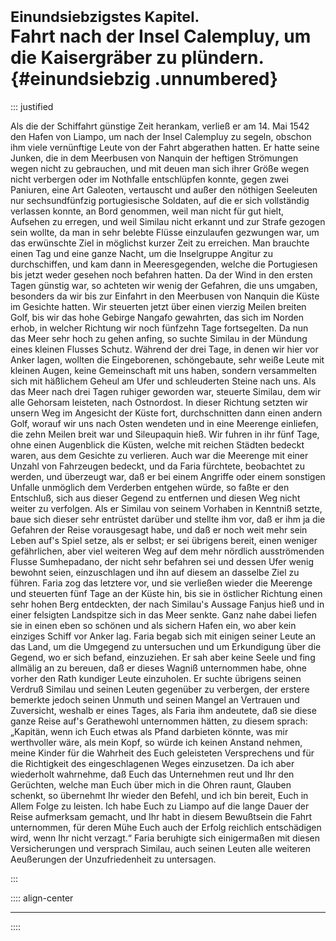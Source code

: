 # <small>Einundsiebzigstes Kapitel.</small><br />Fahrt nach der Insel Calempluy, um die Kaisergräber zu plündern.{#einundsiebzig .unnumbered}

::: justified

Als die der Schiffahrt günstige Zeit herankam, verließ er am 14. Mai 1542 den
Hafen von Liampo, um nach der Insel Calempluy zu segeln, obschon ihm viele
vernünftige Leute von der Fahrt abgerathen hatten. Er hatte seine Junken, die in
dem Meerbusen von Nanquin der heftigen Strömungen wegen nicht zu gebrauchen, und
mit deuen man sich ihrer Größe wegen nicht verbergen oder im Nothfalle
entschlüpfen konnte, gegen zwei Paniuren, eine Art Galeoten, vertauscht und
außer den nöthigen Seeleuten nur sechsundfünfzig portugiesische Soldaten, auf
die er sich vollständig verlassen konnte, an Bord genommen, weil man nicht für
gut hielt, Aufsehen zu erregen, und weil Similau nicht erkannt und zur Strafe
gezogen sein wollte, da man in sehr belebte Flüsse einzulaufen gezwungen war, um
das erwünschte Ziel in möglichst kurzer Zeit zu erreichen. Man brauchte einen
Tag und eine ganze Nacht, um die Inselgruppe Angitur zu durchschiffen, und kam
dann in Meeresgegenden, welche die Portugiesen bis jetzt weder gesehen noch
befahren hatten. Da der Wind in den ersten Tagen günstig war, so achteten wir
wenig der Gefahren, die uns umgaben, besonders da wir bis zur Einfahrt in den
Meerbusen von Nanquin die Küste im Gesichte hatten. Wir steuerten jetzt über
einen vierzig Meilen breiten Golf, bis wir das hohe Gebirge Nangafo gewahrten,
das sich im Norden erhob, in welcher Richtung wir noch fünfzehn Tage
fortsegelten. Da nun das Meer sehr hoch zu gehen anfing, so suchte Similau in
der Mündung eines kleinen Flusses Schutz. Während der drei Tage, in denen wir
hier vor Anker lagen, wollten die Eingeborenen, schöngebaute, sehr weiße Leute
mit kleinen Augen, keine Gemeinschaft mit uns haben, sondern versammelten sich
mit häßlichem Geheul am Ufer und schleuderten Steine nach uns. Als das Meer nach
drei Tagen ruhiger geworden war, steuerte Similau, dem wir alle Gehorsam
leisteten, nach Ostnordost. In dieser Richtung setzten wir unsern Weg im
Angesicht der Küste fort, durchschnitten dann einen andern Golf, worauf wir uns
nach Osten wendeten und in eine Meerenge einliefen, die zehn Meilen breit war
und Sileupaquin hieß. Wir fuhren in ihr fünf Tage, ohne einen Augenblick die
Küsten, welche mit reichen Städten bedeckt waren, aus dem Gesichte zu verlieren.
Auch war die Meerenge mit einer Unzahl von Fahrzeugen bedeckt, und da Faria
fürchtete, beobachtet zu werden, und überzeugt war, daß er bei einem Angriffe
oder einem sonstigen Unfalle unmöglich dem Verderben entgehen würde, so faßte er
den Entschluß, sich aus dieser Gegend zu entfernen und diesen Weg nicht weiter
zu verfolgen. Als er Similau von seinem Vorhaben in Kenntniß setzte, baue sich
dieser sehr entrüstet darüber und stellte ihm vor, daß er ihm ja die Gefahren
der Reise vorausgesagt habe, und daß er noch weit mehr sein Leben auf's Spiel
setze, als er selbst; er sei übrigens bereit, einen weniger gefährlichen, aber
viel weiteren Weg auf dem mehr nördlich ausströmenden Flusse Sumhepadano, der
nicht sehr befahren sei und dessen Ufer wenig bewohnt seien, einzuschlagen und
ihn auf diesem an dasselbe Ziel zu führen. Faria zog das letztere vor, und sie
verließen wieder die Meerenge und steuerten fünf Tage an der Küste hin, bis sie
in östlicher Richtung einen sehr hohen Berg entdeckten, der nach Similau's
Aussage Fanjus hieß und in einer felsigten Landspitze sich in das Meer senkte.
Ganz nahe dabei liefen sie in einen eben so schönen und als sichern Hafen ein,
wo aber kein einziges Schiff vor Anker lag. Faria begab sich mit einigen seiner
Leute an das Land, um die Umgegend zu untersuchen und um Erkundigung über die
Gegend, wo er sich befand, einzuziehen. Er sah aber keine Seele und fing
allmälig an zu bereuen, daß er dieses Wagniß unternommen habe, ohne vorher den
Rath kundiger Leute einzuholen. Er suchte übrigens seinen Verdruß Similau und
seinen Leuten gegenüber zu verbergen, der erstere bemerkte jedoch seinen Unmuth
und seinen Mangel an Vertrauen und Zuversicht, weshalb er eines Tages, als Faria
ihm andeutete, daß sie diese ganze Reise auf's Gerathewohl unternommen hätten,
zu diesem sprach: „Kapitän, wenn ich Euch etwas als Pfand darbieten könnte, was
mir werthvoller wäre, als mein Kopf, so würde ich keinen Anstand nehmen, meine
Kinder für die Wahrheit des Euch geleisteten Versprechens und für die
Richtigkeit des eingeschlagenen Weges einzusetzen. Da ich aber wiederholt
wahrnehme, daß Euch das Unternehmen reut und Ihr den Gerüchten, welche man Euch
über mich in die Ohren raunt, Glauben schenkt, so übernehmt Ihr wieder den
Befehl, und ich bin bereit, Euch in Allem Folge zu leisten. Ich habe Euch zu
Liampo auf die lange Dauer der Reise aufmerksam gemacht, und Ihr habt in diesem
Bewußtsein die Fahrt unternommen, für deren Mühe Euch auch der Erfolg reichlich
entschädigen wird, wenn Ihr nicht verzagt.“ Faria beruhigte sich einigermaßen
mit diesen Versicherungen und versprach Similau, auch seinen Leuten alle
weiteren Aeußerungen der Unzufriedenheit zu untersagen.

:::


:::: align-center
****
::::
